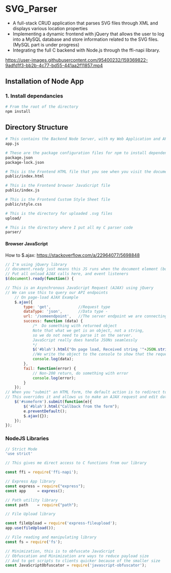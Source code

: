 # SVG_Parser
- A full-stack CRUD application that parses SVG files through XML and displays various location properties
- Implementing a dynamic frontend with jQuery that allows the user to log into a MySQL database and store information related to the SVG files. (MySQL part is under progress) 
- Integrating the full C backend with Node.js through the ffi-napi library.






https://user-images.githubusercontent.com/95400232/159369822-9adfd1f3-bb2b-4c77-bd55-441aa2f11857.mp4





## Installation of Node App

### 1. Install dependancies

```Bash
# From the root of the directory
npm install
```


## Directory Structure

```Bash
# This contains the Backend Node Server, with my Web Application and API
app.js

# These are the package configuration files for npm to install dependencies
package.json
package-lock.json

# This is the Frontend HTML file that you see when you visit the document root
public/index.html

# This is the Frontend browser JavaScript file
public/index.js

# This is the Frontend Custom Style Sheet file
public/style.css

# This is the directory for uploaded .svg files
upload/

# This is the directory where I put all my C parser code
parser/
```



#### Browser JavaScript

How to $.ajax: https://stackoverflow.com/a/22964077/5698848

```JavaScript
// I'm using jQuery library
// document.ready just means this JS runs when the document element (body) is loaded
// Put all onload AJAX calls here, and event listeners
$(document).ready(function() {

// This is an Asynchronous JavaScript Request (AJAX) using jQuery
// We can use this to query our API endpoints
    // On page-load AJAX Example
    $.ajax({
        type: 'get',            //Request type
        dataType: 'json',       //Data type -  
        url: '/someendpoint',   //The server endpoint we are connecting to
        success: function (data) {
            /*  Do something with returned object
            Note that what we get is an object, not a string, 
            so we do not need to parse it on the server.
            JavaScript really does handle JSONs seamlessly
            */
            $('#blah').html("On page load, Received string '"+JSON.stringify(data)+"' from server");
            //We write the object to the console to show that the request was successful
            console.log(data);  
        },
        fail: function(error) {
            // Non-200 return, do something with error
            console.log(error); 
        }
    });
// When you "submit" an HTML form, the default action is to redirect to another page
// This overrides it and allows us to make an AJAX request and edit data on the page
    $('#someform').submit(function(e){
        $('#blah').html("Callback from the form");
        e.preventDefault();
        $.ajax({});
    });
});
```


### NodeJS Libraries

```JavaScript
// Strict Mode
'use strict'

// This gives me direct access to C functions from our library

const ffi = require('ffi-napi');

// Express App library
const express = require("express");
const app     = express();

// Path utility library
const path    = require("path");

// File Upload library

const fileUpload = require('express-fileupload');
app.use(fileUpload());

// File reading and manipulating library
const fs = require('fs');

// Minimization, this is to obfuscate JavaScript
// Obfuscation and Minimization are ways to reduce payload size
// And to get scripts to clients quicker because of the smaller size
const JavaScriptObfuscator = require('javascript-obfuscator');
```






